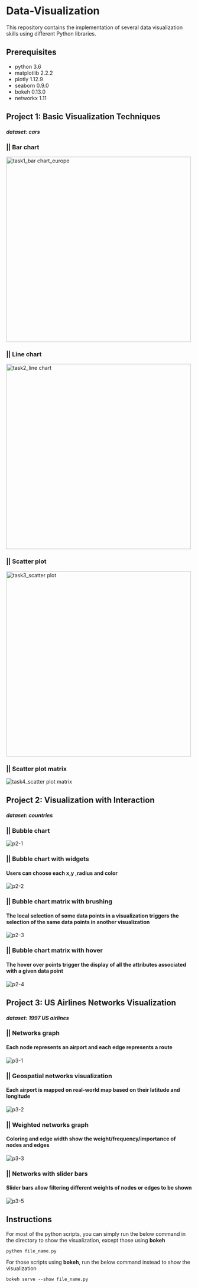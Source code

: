 # Data-Visualization
This repository contains the implementation of several data visualization skills using different Python libraries.


## Prerequisites
* python 3.6
* matplotlib 2.2.2
* plotly 1.12.9
* seaborn 0.9.0
* bokeh 0.13.0
* networkx 1.11


## Project 1: Basic Visualization Techniques
#### *dataset: cars*

### || Bar chart
<img width="500" alt="task1_bar chart_europe" src="https://user-images.githubusercontent.com/44735519/47966802-aebf0980-e024-11e8-80b6-7777fd12c451.PNG">

### || Line chart
<img width="500" alt="task2_line chart" src="https://user-images.githubusercontent.com/44735519/47966806-b2529080-e024-11e8-9fd8-88013054e373.PNG">

### || Scatter plot
<img width="500" alt="task3_scatter plot" src="https://user-images.githubusercontent.com/44735519/47966808-b41c5400-e024-11e8-8579-5390146a007c.PNG">

### || Scatter plot matrix
![task4_scatter plot matrix](https://user-images.githubusercontent.com/44735519/47966845-d9a95d80-e024-11e8-8ebd-7aad70050ff1.png)


## Project 2: Visualization with Interaction
#### *dataset: countries*

### || Bubble chart
![p2-1](https://user-images.githubusercontent.com/44735519/47968862-87286b00-e03d-11e8-978b-88b97c86c79c.gif)


### || Bubble chart with widgets 
#### Users can choose each x,y ,radius and color
![p2-2](https://user-images.githubusercontent.com/44735519/47968863-88599800-e03d-11e8-8e72-bdd016346ff7.gif)


### || Bubble chart matrix with brushing
#### The local selection of some data points in a visualization triggers the selection of the same data points in another visualization
![p2-3](https://user-images.githubusercontent.com/44735519/47968889-fdc56880-e03d-11e8-9764-9cb9d455c68f.gif)


### || Bubble chart matrix with hover
#### The hover over points trigger the display of all the attributes associated with a given data point
![p2-4](https://user-images.githubusercontent.com/44735519/47968892-028a1c80-e03e-11e8-920a-f2163ac6d911.gif)


## Project 3: US Airlines Networks Visualization
#### *dataset: 1997 US airlines*

### || Networks graph 
#### Each node represents an airport and each edge represents a route
![p3-1](https://user-images.githubusercontent.com/44735519/47969027-d7083180-e03f-11e8-9872-c7224dd2722f.JPG)

### || Geospatial networks visualization
#### Each airport is mapped on real-world map based on their latitude and longitude
![p3-2](https://user-images.githubusercontent.com/44735519/47969028-d7083180-e03f-11e8-8317-2bdfe3c73af3.gif)

### || Weighted networks graph
#### Coloring and edge width show the weight/frequency/importance of nodes and edges
![p3-3](https://user-images.githubusercontent.com/44735519/47969030-d7083180-e03f-11e8-891f-4492cdab8d6c.JPG)

### || Networks with slider bars 
#### Slider bars allow filtering different weights of nodes or edges to be shown 
![p3-5](https://user-images.githubusercontent.com/44735519/47969032-d7083180-e03f-11e8-8f84-07bf20c2e24b.gif)


## Instructions

For most of the python scripts, you can simply run the below command in the directory to show the visualization, except those using **bokeh**
```
python file_name.py
```

For those scripts using **bokeh**, run the below command instead to show the visualization
```
bokeh serve --show file_name.py
```
